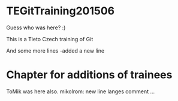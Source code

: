 # TEGitTraining201506

Guess who was here? :)

This is a Tieto Czech training of Git

And some more lines
-added a new line

# Chapter for additions of trainees

ToMik was here also.
mikolrom: new line
langes comment ... 

